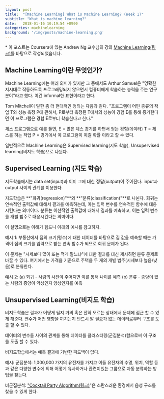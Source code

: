 ```yaml
---
layout: post
title:  "[Machine Learning] What is Machine Learning? (Week 1)"
subtitle: "What is machine learning?"
date:   2018-01-16 10:19:54 +0900
categories: machinelearning
background: '/img/posts/machine-learning.png'
---
```

\* 이 포스트는 Coursera에 있는 Andrew Ng 교수님의 강의 [Machine Learning(링크)](https://www.coursera.org/learn/machine-learning)를 바탕으로 작성되었습니다.

## Machine Learning이란 무엇인가?

Machine Learning에는 여러 의미가 있지만 그 중에서도 Arthur Samuel은 "명확한 지시대로 작동하도록 프로그래밍되지 않으면서 컴퓨터에게 학습하는 능력을 주는 연구분야"라고 했다. 이건 informal한 표현이라고 한다.

Tom Mitchell이 말한 좀 더 현대적인 정의는 다음과 같다. "프로그램이 어떤 종류의 작업 T와 성능 측정 P에 관해서, P로부터 측정된 T에서의 성능이 경험 E를 통해 증가한다면 이 프로그램은 경험 E로부터 학습한다고 한다."

체스 프로그램으로 예를 들면, 
E = 많은 체스 경기를 하면서 얻는 경험(데이터)
T = 체스를 하는 작업
P = 경기에서 이 프로그램이 이길 확률
이라고 할 수 있다.

일반적으로 Machine Learning은 Supervised learning(지도 학습), Unsupervised learning(비지도 학습)으로 나뉜다.

## Supervised Learning (지도 학습)

지도학습에서는 data set(input)과 이미 그에 대한 정답(output)이 주어진다. input과 output 사이의 관계를 이용한다.

지도학습은 **"회귀(regression)"**와 **"분류(classification)"**로 나뉜다.
회귀는 연속적인 출력값에 대해서 결과를 예측하는데, 이는 입력 변수를 연속적인 함수에 대응시킨다는 의미이다.
분류는 이산적인 출력값에 대해서 결과를 예측하고, 이는 입력 변수를 개별 범주로 대응시킨다는 의미이다.

이 설명으로는 이해가 힘드니 아래의 예시를 참고하자.

예시 1:
부동산에서 집의 크기(평수)에 대한 데이터를 바탕으로 집 값을 예측할 때는 가격이 집의 크기를 입력으로 받는 연속 함수가 되므로 회귀 문제가 된다.

이 문제는 "시세보다 많이 또는 적게 팔느냐"에 대한 결과를 대신 제시하면 분류 문제로 바꿀 수 있다. 여기에서는 가격을 기준으로 주택을 두 개의 개별 범주(시세보다 높음/낮음)로 분류한다.

예시 2:
(a) 회귀 - 사람의 사진이 주어지면 이를 통해 나이를 예측
(b) 분류 - 종양이 있는 사람의 종양이 악성인지 양성인지를 예측

## Unsupervised Learning(비지도 학습)

비지도학습은 결과가 어떻게 될지 거의 혹은 전혀 모르는 상태에서 문제에 접근 할 수 있게 해준다. 변수가 어떤 영향을 끼치는지 반드시 알 필요가 없는 데이터로부터 구조를 도출 할 수 있다.

데이터의 변수들 사이의 관계를 통해 데이터를 클러스터링(군집분석)함으로써 이 구조를 도출 할 수 있다.

비지도학습에서는 예측 결과에 기반한 피드백이 없다.

예시:
군집분석: 1,000,000 가지의 유전자를 가지고 이들 유전자의 수명, 위치, 역할 등과 같은 다양한 변수에 의해 어떻게 유사하거나 관련이있는 그룹으로 자동 분류하는 방법을 찾는다.

비군집분석: ["Cocktail Party Algorithm(링크)](https://en.wikipedia.org/wiki/Cocktail_party_effect)"은 소란스러운 환경에서 음성 구조를 찾을 수 있게 한다.